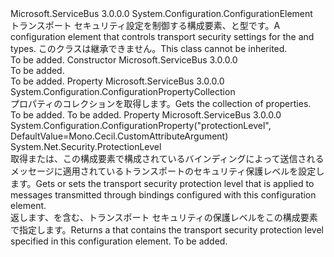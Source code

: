 <Type Name="RelayedOnewayTransportSecurityElement" FullName="Microsoft.ServiceBus.Configuration.RelayedOnewayTransportSecurityElement">
  <TypeSignature Language="C#" Value="public sealed class RelayedOnewayTransportSecurityElement : System.Configuration.ConfigurationElement" />
  <TypeSignature Language="ILAsm" Value=".class public auto ansi sealed beforefieldinit RelayedOnewayTransportSecurityElement extends System.Configuration.ConfigurationElement" />
  <TypeSignature Language="DocId" Value="T:Microsoft.ServiceBus.Configuration.RelayedOnewayTransportSecurityElement" />
  <TypeSignature Language="VB.NET" Value="Public NotInheritable Class RelayedOnewayTransportSecurityElement&#xA;Inherits ConfigurationElement" />
  <TypeSignature Language="F#" Value="type RelayedOnewayTransportSecurityElement = class&#xA;    inherit ConfigurationElement" />
  <AssemblyInfo>
    <AssemblyName>Microsoft.ServiceBus</AssemblyName>
    <AssemblyVersion>3.0.0.0</AssemblyVersion>
  </AssemblyInfo>
  <Base>
    <BaseTypeName>System.Configuration.ConfigurationElement</BaseTypeName>
  </Base>
  <Interfaces />
  <Docs>
    <summary><span data-ttu-id="ae121-101">トランスポート セキュリティ設定を制御する構成要素、<see cref="T:Microsoft.ServiceBus.NetOnewayRelayBinding" />と<see cref="T:Microsoft.ServiceBus.NetEventRelayBinding" />型です。</span><span class="sxs-lookup"><span data-stu-id="ae121-101">A configuration element that controls transport security settings for the <see cref="T:Microsoft.ServiceBus.NetOnewayRelayBinding" /> and <see cref="T:Microsoft.ServiceBus.NetEventRelayBinding" /> types.</span></span> <span data-ttu-id="ae121-102">このクラスは継承できません。</span><span class="sxs-lookup"><span data-stu-id="ae121-102">This class cannot be inherited.</span></span></summary>
    <remarks>To be added.</remarks>
  </Docs>
  <Members>
    <Member MemberName=".ctor">
      <MemberSignature Language="C#" Value="public RelayedOnewayTransportSecurityElement ();" />
      <MemberSignature Language="ILAsm" Value=".method public hidebysig specialname rtspecialname instance void .ctor() cil managed" />
      <MemberSignature Language="DocId" Value="M:Microsoft.ServiceBus.Configuration.RelayedOnewayTransportSecurityElement.#ctor" />
      <MemberSignature Language="VB.NET" Value="Public Sub New ()" />
      <MemberType>Constructor</MemberType>
      <AssemblyInfo>
        <AssemblyName>Microsoft.ServiceBus</AssemblyName>
        <AssemblyVersion>3.0.0.0</AssemblyVersion>
      </AssemblyInfo>
      <Parameters />
      <Docs>
        <summary>To be added.</summary>
        <remarks>To be added.</remarks>
      </Docs>
    </Member>
    <Member MemberName="Properties">
      <MemberSignature Language="C#" Value="protected override System.Configuration.ConfigurationPropertyCollection Properties { get; }" />
      <MemberSignature Language="ILAsm" Value=".property instance class System.Configuration.ConfigurationPropertyCollection Properties" />
      <MemberSignature Language="DocId" Value="P:Microsoft.ServiceBus.Configuration.RelayedOnewayTransportSecurityElement.Properties" />
      <MemberSignature Language="VB.NET" Value="Protected Overrides ReadOnly Property Properties As ConfigurationPropertyCollection" />
      <MemberSignature Language="F#" Value="member this.Properties : System.Configuration.ConfigurationPropertyCollection" Usage="Microsoft.ServiceBus.Configuration.RelayedOnewayTransportSecurityElement.Properties" />
      <MemberType>Property</MemberType>
      <AssemblyInfo>
        <AssemblyName>Microsoft.ServiceBus</AssemblyName>
        <AssemblyVersion>3.0.0.0</AssemblyVersion>
      </AssemblyInfo>
      <ReturnValue>
        <ReturnType>System.Configuration.ConfigurationPropertyCollection</ReturnType>
      </ReturnValue>
      <Docs>
        <summary>
            <span data-ttu-id="ae121-103">プロパティのコレクションを取得します。</span><span class="sxs-lookup"><span data-stu-id="ae121-103">Gets the collection of properties.</span></span>
            </summary>
        <value>To be added.</value>
        <remarks>To be added.</remarks>
      </Docs>
    </Member>
    <Member MemberName="ProtectionLevel">
      <MemberSignature Language="C#" Value="public System.Net.Security.ProtectionLevel ProtectionLevel { get; set; }" />
      <MemberSignature Language="ILAsm" Value=".property instance valuetype System.Net.Security.ProtectionLevel ProtectionLevel" />
      <MemberSignature Language="DocId" Value="P:Microsoft.ServiceBus.Configuration.RelayedOnewayTransportSecurityElement.ProtectionLevel" />
      <MemberSignature Language="VB.NET" Value="Public Property ProtectionLevel As ProtectionLevel" />
      <MemberSignature Language="F#" Value="member this.ProtectionLevel : System.Net.Security.ProtectionLevel with get, set" Usage="Microsoft.ServiceBus.Configuration.RelayedOnewayTransportSecurityElement.ProtectionLevel" />
      <MemberType>Property</MemberType>
      <AssemblyInfo>
        <AssemblyName>Microsoft.ServiceBus</AssemblyName>
        <AssemblyVersion>3.0.0.0</AssemblyVersion>
      </AssemblyInfo>
      <Attributes>
        <Attribute>
          <AttributeName>System.Configuration.ConfigurationProperty("protectionLevel", DefaultValue=Mono.Cecil.CustomAttributeArgument)</AttributeName>
        </Attribute>
      </Attributes>
      <ReturnValue>
        <ReturnType>System.Net.Security.ProtectionLevel</ReturnType>
      </ReturnValue>
      <Docs>
        <summary><span data-ttu-id="ae121-104">取得または、この構成要素で構成されているバインディングによって送信されるメッセージに適用されているトランスポートのセキュリティ保護レベルを設定します。</span><span class="sxs-lookup"><span data-stu-id="ae121-104">Gets or sets the transport security protection level that is applied to messages transmitted through bindings configured with this configuration element.</span></span></summary>
        <value><span data-ttu-id="ae121-105">返します、<see cref="T:System.Net.Security.ProtectionLevel" />を含む、トランスポート セキュリティの保護レベルをこの構成要素で指定します。</span><span class="sxs-lookup"><span data-stu-id="ae121-105">Returns a <see cref="T:System.Net.Security.ProtectionLevel" /> that contains the transport security protection level specified in this configuration element.</span></span></value>
        <remarks>To be added.</remarks>
      </Docs>
    </Member>
  </Members>
</Type>